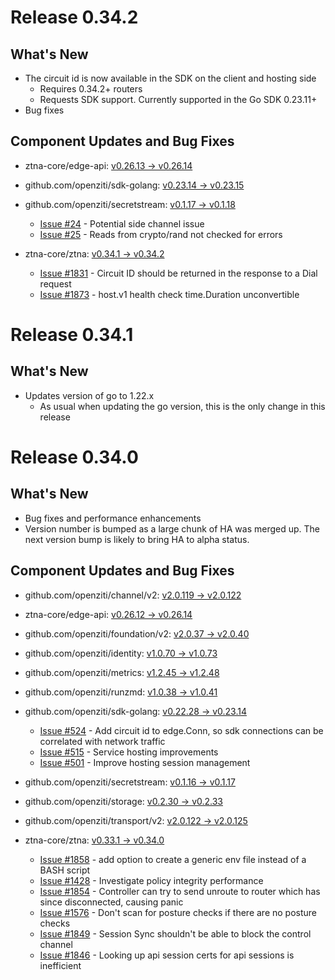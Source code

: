 # Release 0.34.2

## What's New

* The circuit id is now available in the SDK on the client and hosting side
   * Requires 0.34.2+ routers
   * Requests SDK support. Currently supported in the Go SDK 0.23.11+
* Bug fixes

## Component Updates and Bug Fixes
* ztna-core/edge-api: [v0.26.13 -> v0.26.14](https://ztna-core/edge-api/compare/v0.26.13...v0.26.14)
* github.com/openziti/sdk-golang: [v0.23.14 -> v0.23.15](https://github.com/openziti/sdk-golang/compare/v0.23.14...v0.23.15)
* github.com/openziti/secretstream: [v0.1.17 -> v0.1.18](https://github.com/openziti/secretstream/compare/v0.1.17...v0.1.18)
    * [Issue #24](https://github.com/openziti/secretstream/issues/24) - Potential side channel issue
    * [Issue #25](https://github.com/openziti/secretstream/issues/25) - Reads from crypto/rand not checked for errors

* ztna-core/ztna: [v0.34.1 -> v0.34.2](https://ztna-core/ztna/compare/v0.34.1...v0.34.2)
    * [Issue #1831](https://ztna-core/ztna/issues/1831) - Circuit ID should be returned in the response to a Dial request
    * [Issue #1873](https://ztna-core/ztna/issues/1873) - host.v1 health check time.Duration unconvertible

# Release 0.34.1

## What's New

* Updates version of go to 1.22.x
    * As usual when updating the go version, this is the only change in this release

# Release 0.34.0

## What's New

* Bug fixes and performance enhancements
* Version number is bumped as a large chunk of HA was merged up. The next version bump is likely to bring HA to alpha status.

## Component Updates and Bug Fixes

* github.com/openziti/channel/v2: [v2.0.119 -> v2.0.122](https://github.com/openziti/channel/compare/v2.0.119...v2.0.122)
* ztna-core/edge-api: [v0.26.12 -> v0.26.14](https://ztna-core/edge-api/compare/v0.26.12...v0.26.14)
* github.com/openziti/foundation/v2: [v2.0.37 -> v2.0.40](https://github.com/openziti/foundation/compare/v2.0.37...v2.0.40)
* github.com/openziti/identity: [v1.0.70 -> v1.0.73](https://github.com/openziti/identity/compare/v1.0.70...v1.0.73)
* github.com/openziti/metrics: [v1.2.45 -> v1.2.48](https://github.com/openziti/metrics/compare/v1.2.45...v1.2.48)
* github.com/openziti/runzmd: [v1.0.38 -> v1.0.41](https://github.com/openziti/runzmd/compare/v1.0.38...v1.0.41)
* github.com/openziti/sdk-golang: [v0.22.28 -> v0.23.14](https://github.com/openziti/sdk-golang/compare/v0.22.28...v0.23.14)
    * [Issue #524](https://github.com/openziti/sdk-golang/issues/524) - Add circuit id to edge.Conn, so sdk connections can be correlated with network traffic
    * [Issue #515](https://github.com/openziti/sdk-golang/issues/515) - Service hosting improvements
    * [Issue #501](https://github.com/openziti/sdk-golang/issues/501) - Improve hosting session management

* github.com/openziti/secretstream: [v0.1.16 -> v0.1.17](https://github.com/openziti/secretstream/compare/v0.1.16...v0.1.17)
* github.com/openziti/storage: [v0.2.30 -> v0.2.33](https://github.com/openziti/storage/compare/v0.2.30...v0.2.33)
* github.com/openziti/transport/v2: [v2.0.122 -> v2.0.125](https://github.com/openziti/transport/compare/v2.0.122...v2.0.125)
* ztna-core/ztna: [v0.33.1 -> v0.34.0](https://ztna-core/ztna/compare/v0.33.1...v0.34.0)
    * [Issue #1858](https://ztna-core/ztna/issues/1858) - add option to create a generic env file instead of a BASH script
    * [Issue #1428](https://ztna-core/ztna/issues/1428) - Investigate policy integrity performance
    * [Issue #1854](https://ztna-core/ztna/issues/1854) - Controller can try to send unroute to router which has since disconnected, causing panic
    * [Issue #1576](https://ztna-core/ztna/issues/1576) - Don't scan for posture checks if there are no posture checks 
    * [Issue #1849](https://ztna-core/ztna/issues/1849) - Session Sync shouldn't be able to block the control channel
    * [Issue #1846](https://ztna-core/ztna/issues/1846) - Looking up api session certs for api sessions is inefficient
